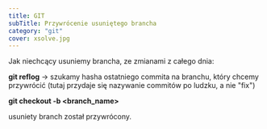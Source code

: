 ```yaml
---
title: GIT
subTitle: Przywrócenie usuniętego brancha
category: "git"
cover: xsolve.jpg
---
```


Jak niechcący usuniemy brancha, ze zmianami z całego dnia:

**git reflog** -> szukamy hasha ostatniego commita na branchu, który chcemy przywrócić (tutaj przydaje się nazywanie commitów po ludzku, a nie "fix")

**git checkout -b <branch_name> <hash>**

usuniety branch został przywrócony.
